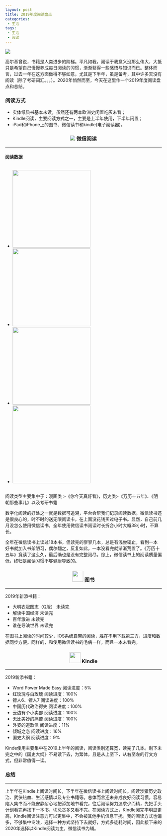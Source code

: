 ```yaml
---
layout: post
title: 2019年度阅读盘点
categories:
 - 生活
tags:
 - 生活
 - 阅读
---
```


![](https://article-1300776923.cos.ap-chengdu.myqcloud.com/2019%E5%B9%B4%E5%BA%A6%E9%98%85%E8%AF%BB%E7%9B%98%E7%82%B9/2019%E5%B9%B4%E5%BA%A6%E9%98%85%E8%AF%BB%E7%9B%98%E7%82%B9.JPG)

<!-- more -->

高尔基曾说，书籍是人类进步的阶梯。平凡如我，阅读于我意义没那么伟大，大抵只是希望自己慢慢养成每日阅读的习惯，渐渐获得一些感悟与知识而已。整体而言，过去一年在这方面做得不够如意，尤其是下半年，虽是备考，其中许多天没有阅读（除了考研词汇。。。）。2020年悄然而至，今天在这里作一个2019年度阅读盘点和总结。

### 阅读方式

- 实体纸质书基本未读，虽然还有两本欧洲史闲置吃灰未看；
- Kindle阅读，主要阅读方式之一，主要是上半年使用，下半年闲置；
- iPad和iPhone上的图书、微信读书和kindle(电子阅读器)。


<h3 id="微信阅读" style="text-align:center;">
<img src="https://rescdn.qqmail.com/node/wr/wrpage/style/images/independent/favicon/favicon_32h.png" class="nofancybox" style="border:none;">
微信阅读</h3>

---

#### 阅读数据

<div style="display:flex">
<ul style="float:left">
<li width="25%">
<img src="https://article-1300776923.cos.ap-chengdu.myqcloud.com/2019%E5%B9%B4%E5%BA%A6%E9%98%85%E8%AF%BB%E7%9B%98%E7%82%B9/IMG_0630.PNG" height="250px"></li>
<li width="25%">
<img src="https://article-1300776923.cos.ap-chengdu.myqcloud.com/2019%E5%B9%B4%E5%BA%A6%E9%98%85%E8%AF%BB%E7%9B%98%E7%82%B9/IMG_0631.PNG"height="250px"></li>
<li width="25%">
<img src="https://article-1300776923.cos.ap-chengdu.myqcloud.com/2019%E5%B9%B4%E5%BA%A6%E9%98%85%E8%AF%BB%E7%9B%98%E7%82%B9/IMG_0632.PNG" height="250px"></li>
<li width="25%">
<img src="https://article-1300776923.cos.ap-chengdu.myqcloud.com/2019%E5%B9%B4%E5%BA%A6%E9%98%85%E8%AF%BB%E7%9B%98%E7%82%B9/IMG_0633.PNG" height="250px"></li>
</div>

阅读类型主要集中于：漫画类 >《你今天真好看》，历史类>《万历十五年》、《明朝那些事儿》以及考研书籍

数字化阅读的好处之一就是数据可追溯，平台会帮我们记录阅读数据。微信读书还是很良心的，时不时的送无限阅读卡，在上面没花钱买过电子书。显然，自己前几月没怎么使用微信读书，全年使用微信读书阅读时长折合小时大概38小时，不算长。

全年在微信读书上读过18本书，但读完的寥寥几本，总是有浅尝辄止，看到一本好书就加入书架陋习，偶尔翻之，反复如此，一本没看完就渐渐荒置了。《万历十五年》竟读了这么久，最后确也是没有完整阅尽。综上，微信读书上的阅读质量偏低，终归是阅读习惯不够健康导致的。


<h3 id="图书" style="text-align:center;">
<img src="https://help.apple.com/assets/5BC4D6DC0946226346E6B778/5BC4DA09680CE2287099FC76/zh_CN/abe06068d0d9de1cb5834324b02c2c7b.png" class="nofancybox" style="height:35px; width:35px;border:none;">
图书</h3>

---

2019年新添书籍：

- 大明衣冠图志（Q版） 未读完
- 解读中国经济  未读完
- 百年激进  未读完
- 谁在导演世界 未读完

在图书上阅读的时间较少，IOS系统自带的阅读，胜在不用下载第三方，进度和数据同步方便。同样的，和使用微信读书的毛病一样，而且一本未看完。


<h3 id="Kindle" style="text-align:center;">
<img src="https://timgsa.baidu.com/timg?image&quality=80&size=b9999_10000&sec=1577985017229&di=8949126810781e75f05af80fd445ec5d&imgtype=0&src=http%3A%2F%2Fn.sinaimg.cn%2Ftranslate%2F20171031%2Flmkv-fynhhay9608187.jpg" class="nofancybox" style="height:35px; width:35px;border:none">
Kindle</h3>

---

2019新添书籍：

- Word Power Made Easy  阅读进度：5%
- 红玫瑰与白玫瑰  阅读进度：100%
- 镖人6、镖人7  阅读进度：100%
- 中国历代政治得失 阅读进度：100%
- 云边有个小卖部  阅读进度：100%
- 无比美妙的痛苦  阅读进度：100%
- 外婆的道歉信  阅读进度：11%
- 倾城之恋 阅读进度：16%
- 国史大纲 阅读进度：9%

Kinde使用主要集中在2019上半年的阅读，阅读类别还算宽，读完了几本。剩下未完之中的《国史大纲》不易读下去，为繁体，且是从上至下，从右至左的行文方式，但非常值得一读。



### 总结

---

上半年在Kindle上阅读时间长，下半年在微信读书上阅读时间长。阅读涉猎历史政治、武侠热血、生活感情以及专业书籍等。总体而言还未养成良好阅读习惯，容易陷入集书而不能安静耐心地把添加地书看完，往后阅读努力追求少而精，先把手头计划看完再找下一本书，切忌贪多又看不完。在阅读方式上，Kindle阅完率明显更高，Kindle阅读注意力可以更集中，不会被其他手机信息干扰。我的阅读方式也偏多，不够集中专注，选择一种方式坚持下去就好，方式多徒耗时间，因此接下来的2020年选择以Kindle阅读为主，微信读书为辅。